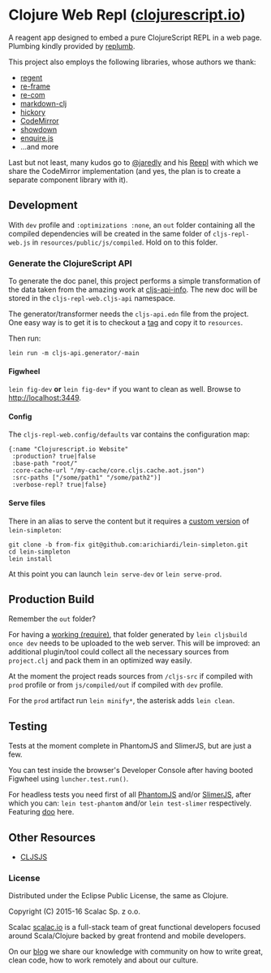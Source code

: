# Clojure Web Repl ([clojurescript.io](http://www.clojurescript.io))


A reagent app designed to embed a pure ClojureScript REPL in a web
page. Plumbing kindly provided by
[replumb](https://github.com/ScalaConsultants/replumb).

This project also employs the following libraries, whose authors we thank:

* [regent](https://github.com/reagent-project/reagent)
* [re-frame](https://github.com/Day8/re-frame)
* [re-com](https://github.com/Day8/re-com)
* [markdown-clj](https://github.com/yogthos/markdown-clj)
* [hickory](https://github.com/davidsantiago/hickory)
* [CodeMirror](https://github.com/codemirror/CodeMirror)
* [showdown](https://github.com/showdownjs/showdown)
* [enquire.js](https://github.com/WickyNilliams/enquire.js)
* ...and more

Last but not least, many kudos go to [@jaredly](https://github.com/jaredly) and
his [Reepl](https://github.com/jaredly/reepl) with which we share the
CodeMirror implementation (and yes, the plan is to create a separate component
library with it).

## Development

With `dev` profile and `:optimizations :none`, an `out` folder containing all
the compiled dependencies will be created in the same folder of
`cljs-repl-web.js` in `resources/public/js/compiled`. Hold on to this folder.

### Generate the ClojureScript API 

To generate the doc panel, this project performs a simple transformation of the
data taken from the amazing work at
[cljs-api-info](https://github.com/cljsinfo/cljs-api-docs). The new doc will be
stored in the `cljs-repl-web.cljs-api` namespace.

The generator/transformer needs the `cljs-api.edn` file from the project. One
easy way is to get it is to checkout a
[tag](https://github.com/cljsinfo/cljs-api-docs/tree/1.7.228) and copy it to
`resources`.

Then run:

`lein run -m cljs-api.generator/-main`

#### Figwheel

`lein fig-dev` **or** `lein fig-dev*` if you want to clean as well. Browse to
[http://localhost:3449](http://localhost:3449).

#### Config

The `cljs-repl-web.config/defaults` var contains the configuration map:

```
{:name "Clojurescript.io Website"
 :production? true|false
 :base-path "root/"
 :core-cache-url "/my-cache/core.cljs.cache.aot.json")
 :src-paths ["/some/path1" "/some/path2")]
 :verbose-repl? true|false}
```

#### Serve files

There in an alias to serve the content but it requires a
[custom version](https://github.com/tailrecursion/lein-simpleton/pull/7) of
`lein-simpleton`:

```
git clone -b from-fix git@github.com:arichiardi/lein-simpleton.git
cd lein-simpleton
lein install
```

At this point you can launch `lein serve-dev` or `lein serve-prod`.

## Production Build

Remember the `out` folder?

For having a
[working (require)](http://blog.scalac.io/2015/12/21/cljs-replumb-require.html),
that folder generated by `lein cljsbuild once dev` needs to be uploaded to the
web server. This will be improved: an additional plugin/tool could collect all
the necessary sources from `project.clj` and pack them in an optimized way
easily.

At the moment the project reads sources from `/cljs-src` if compiled with
`prod` profile or from `js/compiled/out` if compiled with `dev` profile.

For the `prod` artifact run `lein minify*`, the asterisk adds `lein clean`.

## Testing

Tests at the moment complete in PhantomJS and SlimerJS, but are just a few.

You can test inside the browser's Developer Console after having booted
Figwheel using `luncher.test.run()`.

For headless tests you need first of all
[PhantomJS](https://github.com/ariya/phantomjs/) and/or
[SlimerJS](http://slimerjs.org/), after which you can: `lein test-phantom`
and/or `lein test-slimer` respectively. Featuring
[doo](https://github.com/bensu/doo) here.

## Other Resources

 * [CLJSJS](https://github.com/cljsjs/packages)


### License

Distributed under the Eclipse Public License, the same as Clojure.

Copyright (C) 2015-16 Scalac Sp. z o.o.

Scalac [scalac.io](http://scalac.io/?utm_source=scalac_github&utm_campaign=scalac1&utm_medium=web) is a full-stack team of great functional developers focused around Scala/Clojure backed by great frontend and mobile developers.

On our [blog](http://blog.scalac.io/?utm_source=scalac_github&utm_campaign=scalac1&utm_medium=web) we share our knowledge with community on how to write great, clean code, how to work remotely and about our culture.
